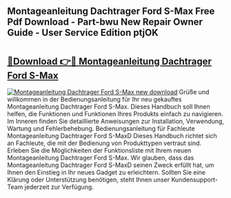 ## Montageanleitung Dachtrager Ford S-Max Free Pdf Download - Part-bwu New Repair Owner Guide - User Service Edition ptjOK

# <h2><a href="http://df760o.blite.top/?on=Montageanleitung+Dachtrager+Ford+S-Max">🔗Download 👉🔴 Montageanleitung Dachtrager Ford S-Max</a></h2>

[![Montageanleitung Dachtrager Ford S-Max new download](https://i.imgur.com/lujVjoI.png)](http://df760o.blite.top/?on=Montageanleitung+Dachtrager+Ford+S-Max)
Grüße und willkommen in der Bedienungsanleitung für Ihr neu gekauftes Montageanleitung Dachtrager Ford S-Max. Dieses Handbuch soll Ihnen helfen, die Funktionen und Funktionen Ihres Produkts einfach zu navigieren. Im Inneren finden Sie detaillierte Anweisungen zur Installation, Verwendung, Wartung und Fehlerbehebung. Bedienungsanleitung für Fachleute Montageanleitung Dachtrager Ford S-MaxD Dieses Handbuch richtet sich an Fachleute, die mit der Bedienung von Produkttypen vertraut sind. Erleben Sie die Möglichkeiten der Funktionsliste mit Ihrem neuen Montageanleitung Dachtrager Ford S-Max. Wir glauben, dass das Montageanleitung Dachtrager Ford S-MaxD seinen Zweck erfüllt hat, um Ihnen den Einstieg in Ihr neues Gadget zu erleichtern. Sollten Sie eine Klärung oder Unterstützung benötigen, steht Ihnen unser Kundensupport-Team jederzeit zur Verfügung.
